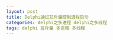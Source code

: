 ```yaml
---
layout: post
title: Delphi通过互斥量控制进程启动
categories: delphi之多进程 delphi之多线程
tags: delphi 互斥量 多进程 多线程
---
```


